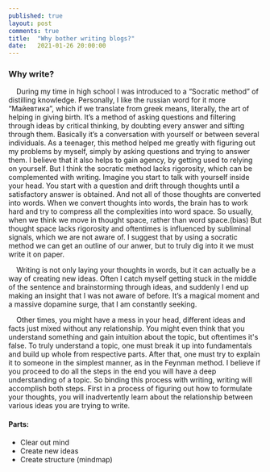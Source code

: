 ```yaml
---
published: true
layout: post
comments: true
title:  "Why bother writing blogs?"
date:   2021-01-26 20:00:00
---
```


### Why write?

&nbsp;&nbsp;&nbsp;&nbsp;During my time in high school I was introduced to a “Socratic method” of distilling knowledge. Personally, I like the russian word for it more “Майевтика”, which if we translate from greek means, literally, the art of helping in giving birth. It’s a method of asking questions and filtering through ideas by critical thinking, by doubting every answer and sifting through them. Basically it’s a conversation with yourself or between several individuals. As a teenager, this method helped me greatly with figuring out my problems by myself, simply by asking questions and trying to answer them. I believe that it also helps to gain agency, by getting used to relying on yourself. But I think the socratic method lacks rigorosity, which can be complemented with writing. Imagine you start to talk with yourself inside your head. You start with a question and drift through thoughts until a satisfactory answer is obtained. And not all of those thoughts are converted into words. When we convert thoughts into words, the brain has to work hard and try to compress all the complexities into word space. So usually, when we think we move in thought space, rather than word space.(bias) But thought space lacks rigorosity and oftentimes is influenced by subliminal signals, which we are not aware of. I suggest that by using a socratic method we can get an outline of our anwer, but to truly dig into it we must write it on paper.

&nbsp;&nbsp;&nbsp;&nbsp;Writing is not only laying your thoughts in words, but it can actually be a way of creating new ideas. Often I catch myself getting stuck in the middle of the sentence and brainstorming through ideas, and suddenly I end up making an insight that I was not aware of before. It’s a magical moment and a massive dopamine surge, that I am constantly seeking.

&nbsp;&nbsp;&nbsp;&nbsp;Other times, you might have a mess in your head, different ideas and facts just mixed without any relationship. You might even think that you understand something and gain intuition about the topic, but oftentimes it's false. To truly understand a topic, one must break it up into fundamentals and build up whole from respective parts. After that, one must try to explain it to someone in the simplest manner, as in the Feynman method. I believe if you proceed to do all the steps in the end you will have a deep understanding of a topic. So binding this process with writing, writing will accomplish both steps. First in a process of figuring out how to formulate your thoughts, you will inadvertently learn about the relationship between various ideas you are trying to write. 

#### Parts:
- Clear out mind
- Create new ideas
- Create structure (mindmap)
